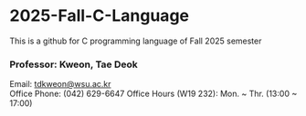 # 2025-Fall-C-Language
This is a github for C programming language of Fall 2025 semester

### Professor: Kweon, Tae Deok  
   Email: tdkweon@wsu.ac.kr  
   Office Phone: (042) 629-6647
   Office Hours (W19 232): Mon. ~ Thr. (13:00 ~ 17:00)  

